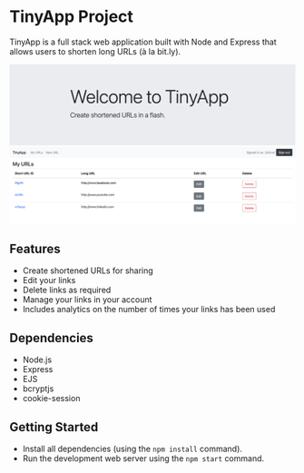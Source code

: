 # TinyApp Project

TinyApp is a full stack web application built with Node and Express that allows users to shorten long URLs (à la bit.ly).

!["welcome screen on TinyApp"](https://github.com/niamlaylor/tinyApp/blob/main/docs/welcome-tinyapp.png?raw=true)
!["list of user URLs"](https://github.com/niamlaylor/tinyApp/blob/main/docs/my-urls-tinyapp.png?raw=true)

## Features

- Create shortened URLs for sharing
- Edit your links
- Delete links as required
- Manage your links in your account
- Includes analytics on the number of times your links has been used


## Dependencies

- Node.js
- Express
- EJS
- bcryptjs
- cookie-session

## Getting Started

- Install all dependencies (using the `npm install` command).
- Run the development web server using the `npm start` command.